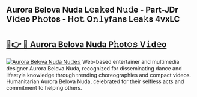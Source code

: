 ## Aurora Belova Nuda L𝚎a𝚔ed N𝚞𝚍e - Part-JDr Vi𝚍𝚎o P𝚑𝚘tos - H𝚘𝚝 O𝚗𝚕yf𝚊ns L𝚎a𝚔s 4vxLC

# <h2><a href="http://kf27tf.oniu.top/?m=Aurora+Belova+Nuda">🔗👉 🔴 Aurora Belova Nuda P𝚑ot𝚘𝚜 V𝚒d𝚎o</a></h2>

[![Aurora Belova Nuda Nu𝚍e𝚜](https://i.imgur.com/0qMVB7G.gif)](http://kf27tf.oniu.top/?m=Aurora+Belova+Nuda)
Web-based entertainer and multimedia designer Aurora Belova Nuda, recognized for disseminating dance and lifestyle knowledge through trending choreographies and compact videos. Humanitarian Aurora Belova Nuda, celebrated for their selfless acts and commitment to helping others.  
